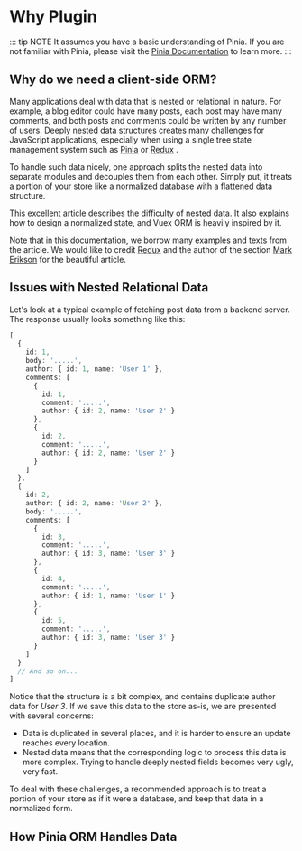 # Why Plugin

::: tip NOTE
It assumes you have a basic understanding of Pinia. If you are not familiar with Pinia, please visit the [Pinia Documentation](https://pinia.vuejs.org) to learn more.
:::

## Why do we need a client-side ORM?

Many applications deal with data that is nested or relational in nature. For example, a blog editor could have many posts, each post may have many comments, and both posts and comments could be written by any number of users. Deeply nested data structures creates many challenges for JavaScript applications, especially when using a single tree state management system such as [Pinia](https://pinia.vuejs.org) or [Redux](https://redux.js.org) .

To handle such data nicely, one approach splits the nested data into separate modules and decouples them from each other. Simply put, it treats a portion of your store like a normalized database with a flattened data structure.

[This excellent article](https://redux.js.org/usage/structuring-reducers/normalizing-state-shape/) describes the difficulty of nested data. It also explains how to design a normalized state, and Vuex ORM is heavily inspired by it.

Note that in this documentation, we borrow many examples and texts from the article. We would like to credit [Redux](https://redux.js.org/usage/structuring-reducers/normalizing-state-shape) and the author of the section [Mark Erikson](https://twitter.com/acemarke) for the beautiful article.

## Issues with Nested Relational Data

Let's look at a typical example of fetching post data from a backend server. The response usually looks something like this:

```ts
[
  {
    id: 1,
    body: '.....',
    author: { id: 1, name: 'User 1' },
    comments: [
      {
        id: 1,
        comment: '.....',
        author: { id: 2, name: 'User 2' }
      },
      {
        id: 2,
        comment: '.....',
        author: { id: 2, name: 'User 2' }
      }
    ]
  },
  {
    id: 2,
    author: { id: 2, name: 'User 2' },
    body: '.....',
    comments: [
      {
        id: 3,
        comment: '.....',
        author: { id: 3, name: 'User 3' }
      },
      {
        id: 4,
        comment: '.....',
        author: { id: 1, name: 'User 1' }
      },
      {
        id: 5,
        comment: '.....',
        author: { id: 3, name: 'User 3' }
      }
    ]
  }
  // And so on...
]
```

Notice that the structure is a bit complex, and contains duplicate author data for *User 3*. If we save this data to the store as-is, we are presented with several concerns:

- Data is duplicated in several places, and it is harder to ensure an update reaches every location.
- Nested data means that the corresponding logic to process this data is more complex. Trying to handle deeply nested fields becomes very ugly, very fast.

To deal with these challenges, a recommended approach is to treat a portion of your store as if it were a database, and keep that data in a normalized form.

## How Pinia ORM Handles Data
